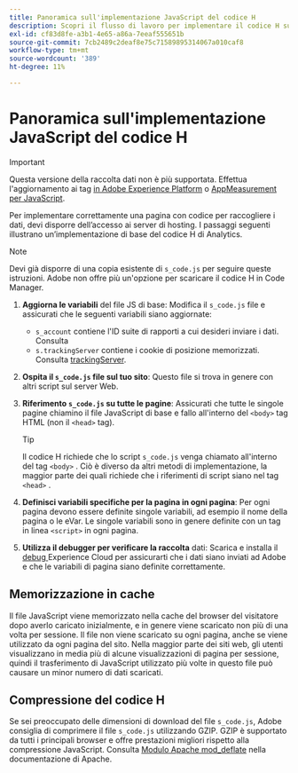 ```yaml
---
title: Panoramica sull'implementazione JavaScript del codice H
description: Scopri il flusso di lavoro per implementare il codice H sul tuo sito.
exl-id: cf83d8fe-a3b1-4e65-a86a-7eeaf555651b
source-git-commit: 7cb2489c2deaf8e75c71589895314067a010caf8
workflow-type: tm+mt
source-wordcount: '389'
ht-degree: 11%

---
```


# Panoramica sull&#39;implementazione JavaScript del codice H

>[!IMPORTANT]
>
>Questa versione della raccolta dati non è più supportata. Effettua l&#39;aggiornamento ai tag [in Adobe Experience Platform](../../launch/overview.md) o [AppMeasurement per JavaScript](../overview.md).

Per implementare correttamente una pagina con codice per raccogliere i dati, devi disporre dell’accesso ai server di hosting. I passaggi seguenti illustrano un’implementazione di base del codice H di Analytics.

>[!NOTE]
>
>Devi già disporre di una copia esistente di `s_code.js` per seguire queste istruzioni. Adobe non offre più un&#39;opzione per scaricare il codice H in Code Manager.

1. **Aggiorna le variabili** del file JS di base: Modifica il  `s_code.js` file e assicurati che le seguenti variabili siano aggiornate:
   * `s_account` contiene l&#39;ID suite di rapporti a cui desideri inviare i dati. Consulta
   * `s.trackingServer` contiene i cookie di posizione memorizzati. Consulta [trackingServer](../../vars/config-vars/trackingserver.md).
1. **Ospita il  `s_code.js` file sul tuo sito**: Questo file si trova in genere con altri script sul server Web.
1. **Riferimento  `s_code.js` su tutte le pagine**: Assicurati che tutte le singole pagine chiamino il file JavaScript di base e fallo all&#39;interno del  `<body>` tag HTML (non il  `<head>` tag).

   >[!TIP]
   >
   >Il codice H richiede che lo script `s_code.js` venga chiamato all&#39;interno del tag `<body>` . Ciò è diverso da altri metodi di implementazione, la maggior parte dei quali richiede che i riferimenti di script siano nel tag `<head>` .
1. **Definisci variabili specifiche per la pagina in ogni pagina**: Per ogni pagina devono essere definite singole variabili, ad esempio il nome della pagina o le eVar. Le singole variabili sono in genere definite con un tag in linea `<script>` in ogni pagina.
1. **Utilizza il debugger per verificare la raccolta** dati: Scarica e installa il  [debug ](../../validate/debugger.md) Experience Cloud per assicurarti che i dati siano inviati ad Adobe e che le variabili di pagina siano definite correttamente.

## Memorizzazione in cache

Il file JavaScript viene memorizzato nella cache del browser del visitatore dopo averlo caricato inizialmente, e in genere viene scaricato non più di una volta per sessione. Il file non viene scaricato su ogni pagina, anche se viene utilizzato da ogni pagina del sito. Nella maggior parte dei siti web, gli utenti visualizzano in media più di alcune visualizzazioni di pagina per sessione, quindi il trasferimento di JavaScript utilizzato più volte in questo file può causare un minor numero di dati scaricati.

## Compressione del codice H

Se sei preoccupato delle dimensioni di download del file `s_code.js`, Adobe consiglia di comprimere il file `s_code.js` utilizzando GZIP. GZIP è supportato da tutti i principali browser e offre prestazioni migliori rispetto alla compressione JavaScript. Consulta [Modulo Apache mod_deflate](https://httpd.apache.org/docs/current/mod/mod_deflate.html) nella documentazione di Apache.
